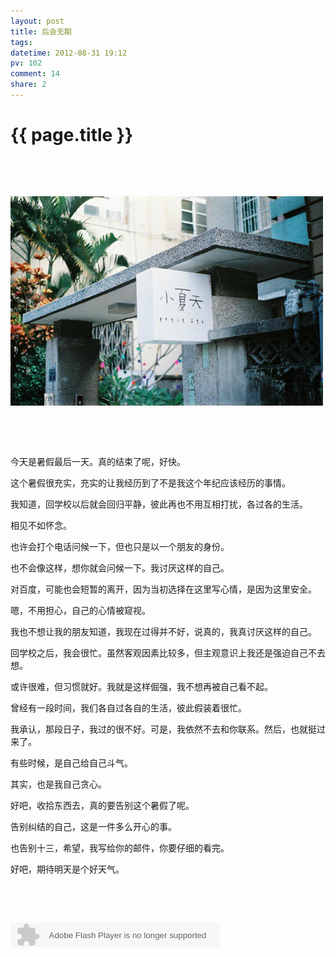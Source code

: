 ```yaml
---
layout: post
title: 后会无期
tags: 
datetime: 2012-08-31 19:12
pv: 102
comment: 14
share: 2
---
```


{{ page.title }}
================

 <p>&nbsp;</p><p>&nbsp;</p><p><img src="/images/8b13632762d0f70313900b4308fa513d2697c50b.jpg"                                    width="500" height="335" /></p><p>&nbsp;</p><p>&nbsp;</p><p>今天是暑假最后一天。真的结束了呢，好快。</p><p>这个暑假很充实，充实的让我经历到了不是我这个年纪应该经历的事情。</p><p>我知道，回学校以后就会回归平静，彼此再也不用互相打扰，各过各的生活。</p><p>相见不如怀念。</p><p>也许会打个电话问候一下，但也只是以一个朋友的身份。</p><p>也不会像这样，想你就会问候一下。我讨厌这样的自己。</p><p>对百度，可能也会短暂的离开，因为当初选择在这里写心情，是因为这里安全。</p><p>嗯，不用担心，自己的心情被窥视。</p><p>我也不想让我的朋友知道，我现在过得并不好，说真的，我真讨厌这样的自己。</p><p>回学校之后，我会很忙。虽然客观因素比较多，但主观意识上我还是强迫自己不去想。</p><p>或许很难，但习惯就好。我就是这样倔强，我不想再被自己看不起。</p><p>曾经有一段时间，我们各自过各自的生活，彼此假装着很忙。</p><p>我承认，那段日子，我过的很不好。可是，我依然不去和你联系。然后，也就挺过来了。</p><p>有些时候，是自己给自己斗气。</p><p>其实，也是我自己贪心。</p><p>好吧，收拾东西去，真的要告别这个暑假了呢。</p><p>告别纠结的自己，这是一件多么开心的事。</p><p>也告别十三，希望，我写给你的邮件，你要仔细的看完。</p><p>好吧，期待明天是个好天气。</p><p>&nbsp;</p><p>&nbsp;</p><p><embed height="40" border="0" width="335" flashvars="id=13556491&autoPlay=true&replay=true" alt="" src="http://ting.baidu.com/widget/space/flash/SpaceMP3Player.swf" wmode="transparent" type="application/x-shockwave-flash" name="plugin" /><br /></p> 

